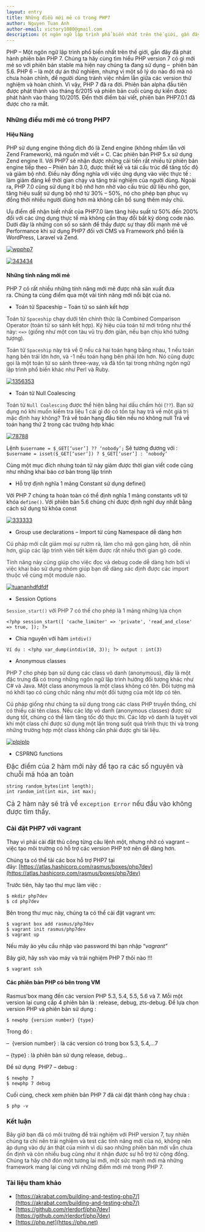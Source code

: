 ```yaml
---
layout: entry
title: Những điều mới mẻ có trong PHP7
author: Nguyen Tuan Anh
author-email: victory1080@gmail.com
description: ột ngôn ngữ lập trình phổ biến nhất trên thế giới, gần đây đã phát hành phiên bản PHP 7. Chúng ta hãy cùng tìm hiểu PHP version 7 có gì mới mẻ so với phiên bản stable mà hiện nay chúng ta đang sử dụng
---
```


PHP – Một ngôn ngữ lập trình phổ biến nhất trên thế giới, gần đây đã phát hành phiên bản PHP 7. Chúng ta hãy cùng tìm hiểu PHP version 7 có gì mới mẻ so với phiên bản stable mà hiện nay chúng ta đang sử dụng –  phiên bản 5.6. PHP 6 – là một dự án thử nghiệm, nhưng vì một số lý do nào đó mà nó chưa hoàn chỉnh, để người dùng tránh việc nhầm lẫn giữa các version thử nghiệm và hoàn chỉnh. Vì vậy, PHP 7 đã ra đời. Phiên bản alpha đầu tiên được phát thành vào tháng 6/2015 và phiên bản cuối cùng dự kiến được phát hành vào tháng 10/2015. Đến thời điểm bài viết, phiên bản PHP7.0.1 đã được cho ra mắt.

### Những điều mới mẻ có trong PHP7

#### Hiệu Năng

PHP sử dụng engine thông dịch đó là Zend engine (không nhầm lẫn với Zend Framework), mã nguồn mở viết = C. Các phiên bản PHP 5.x sử dụng Zend engine II. Với PHP7 sẽ nhận được những cải tiến rất nhiều từ phiên bản engine tiếp theo – Phiên bản 3.0, được thiết kế và tái cấu trúc để tăng tốc độ và giảm bộ nhớ. Điều này đồng nghĩa với việc ứng dụng vào việc thực tế : làm giảm đáng kể thời gian chạy và tăng trải nghiệm của người dùng. Ngoài ra, PHP 7.0 cũng sử dụng ít bộ nhớ hơn nhờ vào cấu trúc dữ liệu nhỏ gọn, tăng hiệu suất sử dụng bộ nhớ từ 30% – 50%, nó cho phép bạn phục vụ đồng thời nhiều người dùng hơn mà không cần bổ sung thêm máy chủ.

Ưu điểm dễ nhận biết nhất của PHP7.0 làm tăng hiệu suất từ 50% đến 200% đối với các ứng dụng thực tế mà không cần thay đổi bất kỳ dòng code nào. Dưới đây là những con số so sánh để thấy được sự thay đổi mạnh mẽ về Performance khi sử dụng PHP7 đối với CMS và Framework phổ biến là WordPress, Laravel và Zend.

[![wpphp7](https://i1.wp.com/vietnamlab.vn/wp-content/uploads/2015/12/wpphp7.jpg?fit=700%2C391)](https://i1.wp.com/vietnamlab.vn/wp-content/uploads/2015/12/wpphp7.jpg)

[![343434](https://i1.wp.com/vietnamlab.vn/wp-content/uploads/2015/12/343434.jpg?fit=700%2C381)](https://i1.wp.com/vietnamlab.vn/wp-content/uploads/2015/12/343434.jpg)

#### Những tính năng mới mẻ

PHP 7 có rất nhiều những tính năng mới mẻ được nhà sản xuất đưa ra. Chúng ta cùng điểm qua một vài tính năng mới nổi bật của nó.

- Toán tử Spaceship – Toán tử so sánh kết hợp

<span style="color: #333333;">Toán tử `Spaceship` chạy dưới tên chính thức là Combined Comparison Operator (toán tử so sánh kết hợp). Ký hiệu của toán tử mới trông như thế này: `<=>` (giống như một con tàu vũ trụ đơn giản, nếu bạn chịu khó tưởng tượng).</span>

<span style="color: #333333;">Toán tử `Spaceship` này trả về 0 nếu cả hai toán hạng bằng nhau, 1 nếu toán hạng bên trái lớn hơn, và -1 nếu toán hạng bên phải lớn hơn. Nó cũng được gọi là một toán tử so sánh three-way, và đã tồn tại trong những ngôn ngữ lập trình phổ biến khác như Perl và Ruby.</span>

[![1356353](https://i1.wp.com/vietnamlab.vn/wp-content/uploads/2015/12/1356353.jpg?resize=700%2C323)](https://i1.wp.com/vietnamlab.vn/wp-content/uploads/2015/12/1356353.jpg)

- Toán tử Null Coalescing

<span style="color: #333333;">Toán tử `Null Coalescing` được thể hiện bằng hai dấu chấm hỏi (`??`). Bạn sử dụng nó khi muốn kiểm tra liệu 1 cái gì đó có tồn tại hay trả về một giá trị mặc định hay không?</span>
Trả về toán hạng đầu tiên nếu nó không null
Trả về toán hạng thứ 2 trong các trường hợp khác

[![78788](https://i1.wp.com/vietnamlab.vn/wp-content/uploads/2015/12/78788.png?resize=718%2C321)](https://i1.wp.com/vietnamlab.vn/wp-content/uploads/2015/12/78788.png)

Lệnh `$username = $_GET[‘user’] ?? ‘nobody’;` Sẽ tương đương với : `$username = isset($_GET[‘user’]) ? $_GET[‘user’] : ‘nobody’`

Cùng một mục đích nhưng toán tử này giảm được thời gian viết code cũng như những khai báo cơ bản trong lập trình

- Hỗ trợ định nghĩa 1 mảng Constant sử dụng define()

Với PHP 7 chúng ta hoàn toàn có thể định nghĩa 1 mảng constants với từ khóa `define()`. Với phiên bản 5.6 chúng chỉ được định nghĩ duy nhất bằng cách sử dụng từ khóa const

[![333333](https://i0.wp.com/vietnamlab.vn/wp-content/uploads/2015/12/333333-300x173.png?fit=300%2C173)](https://i1.wp.com/vietnamlab.vn/wp-content/uploads/2015/12/333333.png)

- Group use declarations – Import từ cùng Namespace dễ dàng hơn

<span style="color: #3d3d3d;">Cú pháp mới cắt giảm mọi sự rườm rà, làm cho mã gọn gàng hơn, dễ nhìn hơn, giúp các lập trình viên tiết kiệm được rất nhiều thời gian gõ code.</span>

<span style="color: #3d3d3d;">Tính năng này cũng giúp cho việc đọc và debug code dễ dàng hơn bởi vì việc khai báo sử dụng nhóm giúp bạn dễ dàng xác định được các import thuộc về cùng một module nào.</span>

[![tuananhdfdfdf](https://i2.wp.com/vietnamlab.vn/wp-content/uploads/2015/12/tuananhdfdfdf.png?resize=459%2C385)](https://i2.wp.com/vietnamlab.vn/wp-content/uploads/2015/12/tuananhdfdfdf.png)

- Session Options

<span style="color: #3d3d3d;"><span style="color: #3d3d3d;">`Session_start()` với PHP 7 có thể cho phép là 1 mảng những lựa chọn</span></span>

```
<?php session_start([ 'cache_limiter' => 'private', 'read_and_close' => true, ]); ?>
```

- Chia nguyên với hàm `intdiv()`

```
Ví dụ : <?php var_dump(intdiv(10, 3)); ?> output : int(3)
```

- Anonymous classes

<span style="color: #333333;">PHP 7 cho phép bạn sử dụng các class vô danh (anonymous), đây là một đặc trưng đã có trong những ngôn ngữ lập trình hướng đối tượng khác như C# và Java. Một class anonymous là một class không có tên. Đối tượng mà nó khởi tạo có cùng chức năng như một đối tượng của một lớp có tên.</span>

<span style="color: #333333;">Cú pháp giống như chúng ta sử dụng trong các class PHP truyền thống, chỉ có thiếu cái tên class. Nếu các lớp vô danh (anonymous classes) được sử dụng tốt, chúng có thể làm tăng tốc độ thực thi. Các lớp vô danh là tuyệt vời khi một class chỉ được sử dụng một lần trong suốt quá trình thực thi và trong những trường hợp một class không cần phải được ghi tài liệu.</span>

[![plplplp](https://i1.wp.com/vietnamlab.vn/wp-content/uploads/2015/12/plplplp.jpg?fit=700%2C191)](https://i1.wp.com/vietnamlab.vn/wp-content/uploads/2015/12/plplplp.jpg)

- CSPRNG functions

<span style="font-size: 13.0pt; color: #333333;">Đặc điểm của 2 hàm mới này để tạo ra các số nguyên và chuỗi mã hóa an toàn </span>

```
string random_bytes(int length);
int random_int(int min, int max);
```

<span style="font-size: 13.0pt; color: #333333;">Cả 2 hàm này sẽ trả về `exception Error` nếu đầu vào không được tìm thấy.</span>

### Cài đặt PHP7 với vagrant

Thay vì phải cài đặt thủ công từng câu lệnh một, nhưng nhờ có vagrant – việc tạo môi trường có hỗ trợ các version PHP trở nên dễ dàng hơn.

Chúng ta có thể tải các box hỗ trợ PHP7 tại đây: [https://atlas.hashicorp.com/rasmus/boxes/php7dev](https://atlas.hashicorp.com/rasmus/boxes/php7dev)

Trước tiên, hãy tạo thư mục làm việc :

```
$ mkdir php7dev 
$ cd php7dev
```

Bên trong thư mục này, chúng ta có thể cài đặt vagrant vm:

```
$ vagrant box add rasmus/php7dev 
$ vagrant init rasmus/php7dev 
$ vagrant up
```

Nếu máy ảo yêu cầu nhập vào password thì bạn nhập “*vagrant”*

Bây giờ, hãy ssh vào máy và trải nghiệm PHP 7 thôi nào !!!

```
$ vagrant ssh
```

#### Các phiên bản PHP có bên trong VM

Rasmus’box mang đến các version PHP 5.3, 5.4, 5.5, 5.6 và 7. Mỗi một version lại cung cấp 4 phiên bản là : release, debug, zts-debug. Để lựa chọn version PHP và phiên bản sử dụng :

```
$ newphp {version number} {type}
```
Trong đó :

–  {version number} : là các version có trong box 5.3, 5.4,…7

– {type} : là phiên bản sử dụng release, debug…

Để sử dụng  PHP7 – debug :

```
$ newphp 7 
$ newphp 7 debug
```

Cuối cùng, check xem phiên bản PHP 7 đã cài đặt thành công hay chưa :

```
$ php -v
```

### Kết luận

<span style="color: #333333;">Bây giờ bạn đã có môi trường để trải nghiệm với PHP version 7, tuy nhiên chúng ta chỉ nên trải nghiệm và test các tính năng mới của nó, không nên áp dụng vào dự án thật của mình vì dù sao những phiên bản mới vẫn chưa ổn định và còn nhiều bug cũng như ít nhận được sự hỗ trợ từ cộng đồng. Chúng ta hãy chờ đón một tương lai mới, một sức mạnh mới mà những framework mang lại cùng với những điểm mới mẻ trong PHP 7.</span>

### Tài liệu tham khảo

- [https://akrabat.com/building-and-testing-php7/](https://akrabat.com/building-and-testing-php7/)
- [https://github.com/rlerdorf/php7dev](https://github.com/rlerdorf/php7dev)
- [https://php.net](https://php.net)


